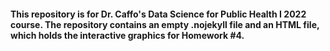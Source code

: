 #### This repository is for Dr. Caffo's Data Science for Public Health I 2022 course. The repository contains an empty .nojekyll file and an HTML file, which holds the interactive graphics for Homework #4.
